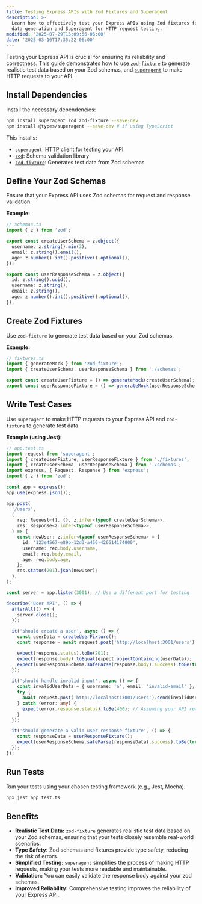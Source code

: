 ```yaml
---
title: Testing Express APIs with Zod Fixtures and Superagent
description: >-
  Learn how to effectively test your Express APIs using Zod fixtures for test
  data generation and Superagent for HTTP request testing.
modified: '2025-07-29T15:09:56-06:00'
date: '2025-03-16T17:35:22-06:00'
---
```


Testing your Express API is crucial for ensuring its reliability and correctness. This guide demonstrates how to use [`zod-fixture`](https://www.npmjs.com/package/zod-fixture) to generate realistic test data based on your Zod schemas, and [`superagent`](https://www.npmjs.com/package/superagent) to make HTTP requests to your API.

## Install Dependencies

Install the necessary dependencies:

```bash
npm install superagent zod zod-fixture --save-dev
npm install @types/superagent --save-dev # if using TypeScript
```

This installs:

- [`superagent`](https://www.npmjs.com/package/superagent): HTTP client for testing your API
- [`zod`](https://www.npmjs.com/package/zod): Schema validation library
- [`zod-fixture`](https://www.npmjs.com/package/zod-fixture): Generates test data from Zod schemas

## Define Your Zod Schemas

Ensure that your Express API uses Zod schemas for request and response validation.

**Example:**

```typescript
// schemas.ts
import { z } from 'zod';

export const createUserSchema = z.object({
  username: z.string().min(3),
  email: z.string().email(),
  age: z.number().int().positive().optional(),
});

export const userResponseSchema = z.object({
  id: z.string().uuid(),
  username: z.string(),
  email: z.string(),
  age: z.number().int().positive().optional(),
});
```

## Create Zod Fixtures

Use `zod-fixture` to generate test data based on your Zod schemas.

**Example:**

```typescript
// fixtures.ts
import { generateMock } from 'zod-fixture';
import { createUserSchema, userResponseSchema } from './schemas';

export const createUserFixture = () => generateMock(createUserSchema);
export const userResponseFixture = () => generateMock(userResponseSchema);
```

## Write Test Cases

Use `superagent` to make HTTP requests to your Express API and `zod-fixture` to generate test data.

**Example (using Jest):**

```typescript
// app.test.ts
import request from 'superagent';
import { createUserFixture, userResponseFixture } from './fixtures';
import { createUserSchema, userResponseSchema } from './schemas';
import express, { Request, Response } from 'express';
import { z } from 'zod';

const app = express();
app.use(express.json());

app.post(
  '/users',
  (
    req: Request<{}, {}, z.infer<typeof createUserSchema>>,
    res: Response<z.infer<typeof userResponseSchema>>,
  ) => {
    const newUser: z.infer<typeof userResponseSchema> = {
      id: '123e4567-e89b-12d3-a456-426614174000',
      username: req.body.username,
      email: req.body.email,
      age: req.body.age,
    };
    res.status(201).json(newUser);
  },
);

const server = app.listen(3001); // Use a different port for testing

describe('User API', () => {
  afterAll(() => {
    server.close();
  });

  it('should create a user', async () => {
    const userData = createUserFixture();
    const response = await request.post('http://localhost:3001/users').send(userData);

    expect(response.status).toBe(201);
    expect(response.body).toEqual(expect.objectContaining(userData));
    expect(userResponseSchema.safeParse(response.body).success).toBe(true);
  });

  it('should handle invalid input', async () => {
    const invalidUserData = { username: 'a', email: 'invalid-email' }; // Invalid username and email
    try {
      await request.post('http://localhost:3001/users').send(invalidUserData);
    } catch (error: any) {
      expect(error.response.status).toBe(400); // Assuming your API returns 400 for invalid input
    }
  });

  it('should generate a valid user response fixture', () => {
    const responseData = userResponseFixture();
    expect(userResponseSchema.safeParse(responseData).success).toBe(true);
  });
});
```

## Run Tests

Run your tests using your chosen testing framework (e.g., Jest, Mocha).

```bash
npx jest app.test.ts
```

## Benefits

- **Realistic Test Data:** `zod-fixture` generates realistic test data based on your Zod schemas, ensuring that your tests closely resemble real-world scenarios.
- **Type Safety:** Zod schemas and fixtures provide type safety, reducing the risk of errors.
- **Simplified Testing:** `superagent` simplifies the process of making HTTP requests, making your tests more readable and maintainable.
- **Validation:** You can easily validate the response body against your zod schemas.
- **Improved Reliability:** Comprehensive testing improves the reliability of your Express API.
